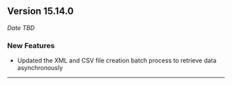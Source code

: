 
## Version 15.14.0
_Date TBD_

### New Features
* Updated the XML and CSV file creation batch process to retrieve data asynchronously

---
